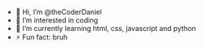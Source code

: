 - 👋 Hi, I’m @theCoderDaniel
- 👀 I’m interested in coding 
- 🌱 I’m currently learning html, css, javascript and python
- ⚡ Fun fact: bruh

<!---
theCoderDaniel/theCoderDaniel is a ✨ special ✨ repository because its `README.md` (this file) appears on your GitHub profile.
You can click the Preview link to take a look at your changes.
--->
